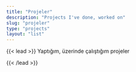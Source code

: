 ```yaml
---
title: "Projeler"
description: "Projects I've done, worked on"
slug: "projeler"
type: "projects"
layout: "list"
---
```


{{< lead >}}
Yaptığım, üzerinde çalıştığım projeler
<!-- Projects I've done, worked on -->
{{< /lead >}}
